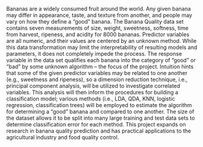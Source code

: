 Bananas are a widely consumed fruit around the world. Any given banana may differ in appearance, taste, and texture from another, and people may vary on how they define a “good” banana. The Banana Quality data set contains seven measurements of size, weight, sweetness, softness, time from harvest, ripeness, and acidity for 8000 bananas. Predictor variables are all numeric, and their values are centered by an unknown method. While this data transformation may limit the interpretability of resulting models and parameters, it does not completely impede the process. The response variable in the data set qualifies each banana into the category of “good” or “bad” by some unknown algorithm – the focus of the project. Intuition hints that some of the given predictor variables may be related to one another (e.g., sweetness and ripeness), so a dimension reduction technique, i.e., principal component analysis, will be utilized to investigate correlated variables. This analysis will then inform the procedures for building a classification model; various methods (i.e., LDA, QDA, KNN, logistic regression, classification trees) will be employed to estimate the algorithm for determining a “good” banana and compared to one another. The size of the dataset allows it to be split into many large training and test data sets to determine classification error for each method. This project expands on research in banana quality prediction and has practical applications to the agricultural industry and food quality control. 
